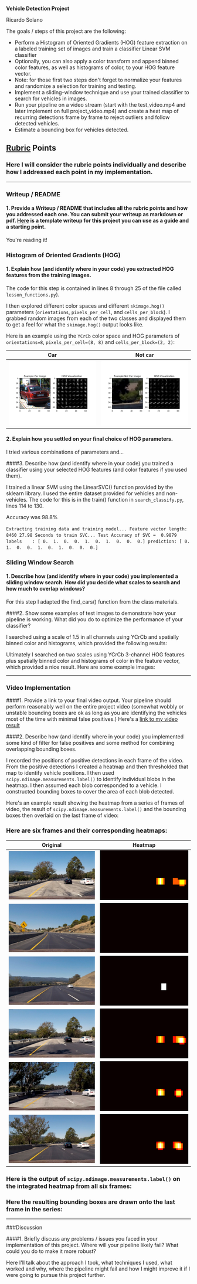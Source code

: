 **Vehicle Detection Project**

Ricardo Solano

The goals / steps of this project are the following:

* Perform a Histogram of Oriented Gradients (HOG) feature extraction on a labeled training set of images and train a classifier Linear SVM classifier
* Optionally, you can also apply a color transform and append binned color features, as well as histograms of color, to your HOG feature vector. 
* Note: for those first two steps don't forget to normalize your features and randomize a selection for training and testing.
* Implement a sliding-window technique and use your trained classifier to search for vehicles in images.
* Run your pipeline on a video stream (start with the test_video.mp4 and later implement on full project_video.mp4) and create a heat map of recurring detections frame by frame to reject outliers and follow detected vehicles.
* Estimate a bounding box for vehicles detected.

[//]: # (Image References)
[image1]: ./output_images/hog_car.png
[image2]: ./output_images/hog_notcar.png
[image3]: ./test_images/test1.jpg
[image4]: ./test_images/test2.jpg
[image5]: ./test_images/test3.jpg
[image6]: ./test_images/test4.jpg
[image7]: ./test_images/test5.jpg
[image8]: ./test_images/test6.jpg
[image9]: ./output_images/test_out1.png
[image10]: ./output_images/test_out2.png
[image11]: ./output_images/test_out3.png
[image12]: ./output_images/test_out4.png
[image13]: ./output_images/test_out5.png
[image14]: ./output_images/test_out6.png
[image15]: ./output_images/test_heatmap_out1.png
[image16]: ./output_images/test_heatmap_out2.png
[image17]: ./output_images/test_heatmap_out3.png
[image18]: ./output_images/test_heatmap_out4.png
[image19]: ./output_images/test_heatmap_out5.png
[image20]: ./output_images/test_heatmap_out6.png
[image21]: ./output_images/test_labels_out1.png
[image22]: ./output_images/test_labels_out2.png
[image23]: ./output_images/test_labels_out3.png
[image24]: ./output_images/test_labels_out4.png
[image25]: ./output_images/test_labels_out5.png
[image26]: ./output_images/test_labels_out6.png

<!--[image3]: ./examples/sliding_windows.jpg
[image4]: ./examples/sliding_window.jpg
[image5]: ./examples/bboxes_and_heat.png
[image6]: ./examples/labels_map.png
[image7]: ./examples/output_bboxes.png-->
[video1]: ./project_video.mp4

## [Rubric](https://review.udacity.com/#!/rubrics/513/view) Points
### Here I will consider the rubric points individually and describe how I addressed each point in my implementation.  

---
### Writeup / README

#### 1. Provide a Writeup / README that includes all the rubric points and how you addressed each one.  You can submit your writeup as markdown or pdf.  [Here](https://github.com/udacity/CarND-Vehicle-Detection/blob/master/writeup_template.md) is a template writeup for this project you can use as a guide and a starting point.  

You're reading it!

### Histogram of Oriented Gradients (HOG)

#### 1. Explain how (and identify where in your code) you extracted HOG features from the training images.

The code for this step is contained in lines 8 through 25 of the file called `lesson_functions.py`).  

I then explored different color spaces and different `skimage.hog()` parameters (`orientations`, `pixels_per_cell`, and `cells_per_block`).  I grabbed random images from each of the two classes and displayed them to get a feel for what the `skimage.hog()` output looks like.

Here is an example using the `YCrCb` color space and HOG parameters of `orientations=8`, `pixels_per_cell=(8, 8)` and `cells_per_block=(2, 2)`:

Car                | Not car
:-----------------:|:-------------------------:
![alt text][image1]| ![alt text][image2]

#### 2. Explain how you settled on your final choice of HOG parameters.

I tried various combinations of parameters and...

####3. Describe how (and identify where in your code) you trained a classifier using your selected HOG features (and color features if you used them).

I trained a linear SVM using the LinearSVC() function provided by the sklearn library. I used the entire dataset provided for vehicles and non-vehicles. The code for this is in the train() function in `search_classify.py`, lines 114 to 130.

Accuracy was 98.8%

`Extracting training data and training model...
Feature vector length: 8460
27.98 Seconds to train SVC...
Test Accuracy of SVC =  0.9879
labels    : [ 0.  1.  0.  0.  1.  0.  1.  0.  0.  0.]
prediction: [ 0.  1.  0.  0.  1.  0.  1.  0.  0.  0.]`


### Sliding Window Search

#### 1. Describe how (and identify where in your code) you implemented a sliding window search.  How did you decide what scales to search and how much to overlap windows?
For this step I adapted the find_cars() function from the class materials. 



####2. Show some examples of test images to demonstrate how your pipeline is working.  What did you do to optimize the performance of your classifier?

I searched using a scale of 1.5 in all channels using YCrCb and spatially binned color and histograms, which provided the following results:



Ultimately I searched on two scales using YCrCb 3-channel HOG features plus spatially binned color and histograms of color in the feature vector, which provided a nice result.  Here are some example images:


---

### Video Implementation

####1. Provide a link to your final video output.  Your pipeline should perform reasonably well on the entire project video (somewhat wobbly or unstable bounding boxes are ok as long as you are identifying the vehicles most of the time with minimal false positives.)
Here's a [link to my video result](./project_video.mp4)


####2. Describe how (and identify where in your code) you implemented some kind of filter for false positives and some method for combining overlapping bounding boxes.

I recorded the positions of positive detections in each frame of the video.  From the positive detections I created a heatmap and then thresholded that map to identify vehicle positions.  I then used `scipy.ndimage.measurements.label()` to identify individual blobs in the heatmap.  I then assumed each blob corresponded to a vehicle.  I constructed bounding boxes to cover the area of each blob detected.  

Here's an example result showing the heatmap from a series of frames of video, the result of `scipy.ndimage.measurements.label()` and the bounding boxes then overlaid on the last frame of video:

### Here are six frames and their corresponding heatmaps:

Original           | Heatmap
:-----------------:|:-------------------------:
![alt text][image3]| ![alt text][image15]
![alt text][image4]| ![alt text][image16]
![alt text][image5]| ![alt text][image17]
![alt text][image6]| ![alt text][image18]
![alt text][image7]| ![alt text][image19]
![alt text][image8]| ![alt text][image20]

### Here is the output of `scipy.ndimage.measurements.label()` on the integrated heatmap from all six frames:


### Here the resulting bounding boxes are drawn onto the last frame in the series:


---

###Discussion

####1. Briefly discuss any problems / issues you faced in your implementation of this project.  Where will your pipeline likely fail?  What could you do to make it more robust?

Here I'll talk about the approach I took, what techniques I used, what worked and why, where the pipeline might fail and how I might improve it if I were going to pursue this project further.  

